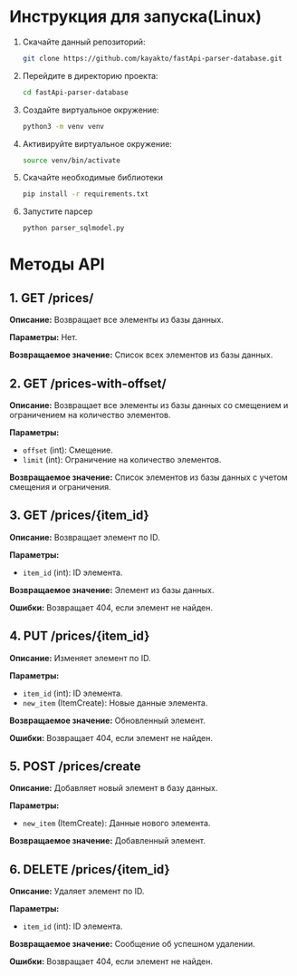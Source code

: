# Инструкция для запуска(Linux)
1. Скачайте данный репозиторий:
    ```bash
    git clone https://github.com/kayakto/fastApi-parser-database.git
    ```
2. Перейдите в директорию проекта:
    ```bash
    cd fastApi-parser-database
    ```
3. Создайте виртуальное окружение:
    ```bash
    python3 -m venv venv
    ```
4. Активируйте виртуальное окружение:
    ```bash
    source venv/bin/activate
    ```
5. Скачайте необходимые библиотеки
    ```bash
    pip install -r requirements.txt
    ```
6. Запустите парсер
    ```bash
    python parser_sqlmodel.py
    ```

# Методы API

## 1. GET /prices/

**Описание:** Возвращает все элементы из базы данных.

**Параметры:** Нет.

**Возвращаемое значение:** Список всех элементов из базы данных.

## 2. GET /prices-with-offset/

**Описание:** Возвращает все элементы из базы данных со смещением и ограничением на количество элементов.

**Параметры:**
- `offset` (int): Смещение.
- `limit` (int): Ограничение на количество элементов.

**Возвращаемое значение:** Список элементов из базы данных с учетом смещения и ограничения.

## 3. GET /prices/{item_id}

**Описание:** Возвращает элемент по ID.

**Параметры:**
- `item_id` (int): ID элемента.

**Возвращаемое значение:** Элемент из базы данных.

**Ошибки:** Возвращает 404, если элемент не найден.

## 4. PUT /prices/{item_id}

**Описание:** Изменяет элемент по ID.

**Параметры:**
- `item_id` (int): ID элемента.
- `new_item` (ItemCreate): Новые данные элемента.

**Возвращаемое значение:** Обновленный элемент.

**Ошибки:** Возвращает 404, если элемент не найден.

## 5. POST /prices/create

**Описание:** Добавляет новый элемент в базу данных.

**Параметры:**
- `new_item` (ItemCreate): Данные нового элемента.

**Возвращаемое значение:** Добавленный элемент.

## 6. DELETE /prices/{item_id}

**Описание:** Удаляет элемент по ID.

**Параметры:**
- `item_id` (int): ID элемента.

**Возвращаемое значение:** Сообщение об успешном удалении.

**Ошибки:** Возвращает 404, если элемент не найден.
